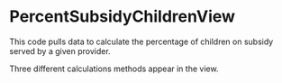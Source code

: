 # PercentSubsidyChildrenView

This code pulls data to calculate the percentage of children on subsidy served by a given provider. 

Three different calculations methods appear in the view.
